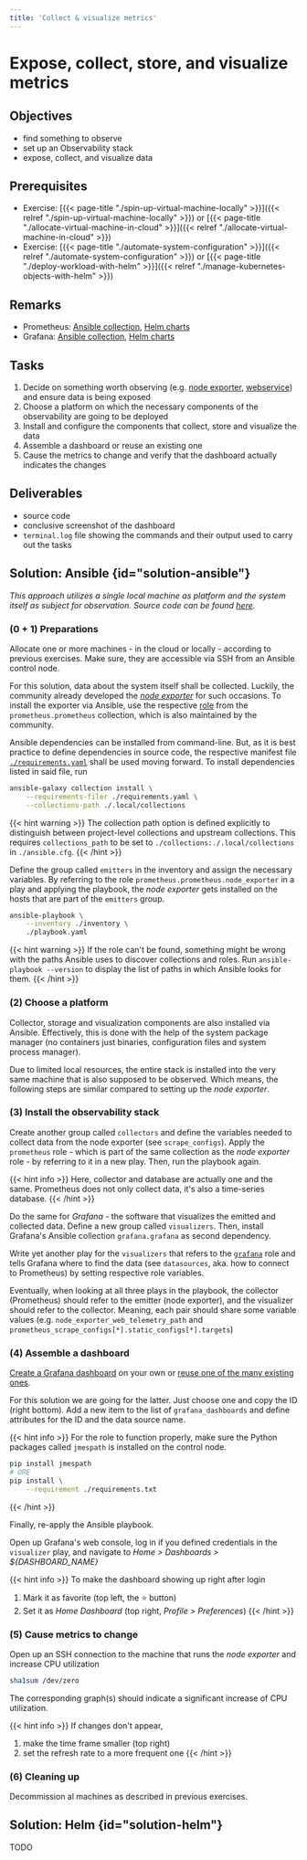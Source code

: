 ```yaml
---
title: 'Collect & visualize metrics'
---
```



Expose, collect, store, and visualize metrics
=============================================


## Objectives

* find something to observe
* set up an Observability stack
* expose, collect, and visualize data


## Prerequisites

* Exercise: [{{< page-title "./spin-up-virtual-machine-locally" >}}]({{< relref "./spin-up-virtual-machine-locally" >}})
  or [{{< page-title "./allocate-virtual-machine-in-cloud" >}}]({{< relref "./allocate-virtual-machine-in-cloud" >}})
* Exercise: [{{< page-title "./automate-system-configuration" >}}]({{< relref "./automate-system-configuration" >}})
  or [{{< page-title "./deploy-workload-with-helm" >}}]({{< relref "./manage-kubernetes-objects-with-helm" >}})


## Remarks

* Prometheus: [Ansible collection](https://github.com/prometheus-community/ansible), [Helm charts](https://github.com/prometheus-community/helm-charts)
* Grafana: [Ansible collection](https://github.com/grafana/grafana-ansible-collection), [Helm charts](https://github.com/grafana/helm-charts)


## Tasks

1. Decide on something worth observing (e.g. [node exporter](https://prometheus.io/docs/guides/node-exporter/), 
   [webservice](https://gitlab.bht-berlin.de/fb6-wp11-devops/webservice/-/blob/cfc9395fc82f552e470682eb88ced6b45c5ed5e6/routing/routes.go#L100-L127))
   and ensure data is being exposed
2. Choose a platform on which the necessary components of the observability are going to be deployed
3. Install and configure the components that collect, store and visualize the data
4. Assemble a dashboard or reuse an existing one
5. Cause the metrics to change and verify that the dashboard actually indicates the changes   


## Deliverables

* source code
* conclusive screenshot of the dashboard
* `terminal.log` file showing the commands and their output used to carry out the tasks


## Solution: Ansible {id="solution-ansible"}

*This approach utilizes a single local machine as platform and the system itself as subject for observation.
Source code can be found
[here](https://github.com/lucendio/lecture-devops-code/tree/master/exercises/collect-and-visualize-metrics).*


### (0 + 1) Preparations

Allocate one or more machines - in the cloud or locally - according to previous exercises. Make sure, they are
accessible via SSH from an Ansible control node.

For this solution, data about the system itself shall be collected. Luckily, the community already developed the
[*node exporter*](https://github.com/prometheus/node_exporter) for such occasions. To install the exporter via
Ansible, use the respective [role](https://prometheus-community.github.io/ansible/branch/main/node_exporter_role.html)
from the `prometheus.prometheus` collection, which is also maintained by the community.

Ansible dependencies can be installed from command-line. But, as it is best practice to define dependencies in
source code, the respective manifest file 
[`./requirements.yaml`](https://docs.ansible.com/ansible/latest/collections_guide/collections_installing.html#install-multiple-collections-with-a-requirements-file)
shall be used moving forward.
To install dependencies listed in said file, run

```bash
ansible-galaxy collection install \
    --requirements-filer ./requirements.yaml \
    --collections-path ./.local/collections
``` 

{{< hint warning >}}
The collection path option is defined explicitly to distinguish between project-level collections and upstream
collections. This requires  `collections_path` to be set to `./collections:./.local/collections` in
`./ansible.cfg`.
{{< /hint >}}

Define the group called `emitters` in the inventory and assign the necessary variables. By referring to the role
`prometheus.prometheus.node_exporter` in a play and applying the playbook, the *node exporter* gets installed on
the hosts that are part of the `emitters` group.

```bash
ansible-playbook \
    --inventory ./inventory \
    ./playbook.yaml
```

{{< hint warning >}}
If the role can't be found, something might be wrong with the paths Ansible uses to discover collections and
roles. Run `ansible-playbook --version` to display the list of paths in which Ansible looks for them.
{{< /hint >}}


### (2) Choose a platform

Collector, storage and visualization components are also installed via Ansible. Effectively, this is done
with the help of the system package manager (no containers just binaries, configuration files and system
process manager).

Due to limited local resources, the entire stack is installed into the very same machine that is also
supposed to be observed. Which means, the following steps are similar compared to setting up the
*node exporter*. 


### (3) Install the observability stack

Create another group called `collectors` and define the variables needed to collect data from the node
exporter (see `scrape_configs`). Apply the `prometheus` role - which is part of the same collection
as the *node exporter* role - by referring to it in a new play. Then, run the playbook again.

{{< hint info >}}
Here, collector and database are actually one and the same. Prometheus does not only collect data, it's
also a time-series database.
{{< /hint >}}

Do the same for *Grafana* - the software that visualizes the emitted and collected data. Define a new group
called `visualizers`. Then, install Grafana's Ansible collection `grafana.grafana` as second dependency.  

Write yet another play for the `visualizers` that refers to the
[`grafana`](https://github.com/grafana/grafana-ansible-collection/tree/main/roles/grafana) role and tells
Grafana where to find the data (see `datasources`, aka. how to connect to Prometheus) by setting respective
role variables. 

Eventually, when looking at all three plays in the playbook, the collector (Prometheus) should refer to
the emitter (node exporter), and the visualizer should refer to the collector. Meaning, each pair should
share some variable values (e.g. `node_exporter_web_telemetry_path` and 
`prometheus_scrape_configs[*].static_configs[*].targets`)


### (4) Assemble a dashboard

[Create a Grafana dashboard](https://grafana.com/docs/grafana/latest/dashboards/build-dashboards/create-dashboard/)
on your own or [reuse one of the many existing ones](https://grafana.com/grafana/dashboards/?search=node+exporter).

For this solution we are going for the latter. Just choose one and copy the ID (right bottom). Add a new item
to the list of `grafana_dashboards` and define attributes for the ID and the data source name.

{{< hint info >}}
For the role to function properly, make sure the Python packages called `jmespath` is installed on the
control node.

```bash
pip install jmespath
# ORE
pip install \
    --requirement ./requirements.txt
```
{{< /hint >}}

Finally, re-apply the Ansible playbook.

Open up Grafana's web console, log in if you defined credentials in the `visualizer` play, and navigate to
*Home > Dashboards > ${DASHBOARD_NAME}*

{{< hint info >}}
To make the dashboard showing up right after login

1. Mark it as favorite (top left, the ⭐ button)
2. Set it as *Home Dashboard* (top right, *Profile > Preferences*)
{{< /hint >}}


### (5) Cause metrics to change

Open up an SSH connection to the machine that runs the *node exporter* and increase CPU utilization

```bash
sha1sum /dev/zero
```

The corresponding graph(s) should indicate a significant increase of CPU utilization.

{{< hint info >}}
If changes don't appear,

1. make the time frame smaller (top right)
2. set the refresh rate to a more frequent one
{{< /hint >}}


### (6) Cleaning up

Decommission al machines as described in previous exercises.


## Solution: Helm {id="solution-helm"}

TODO




